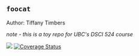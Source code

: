 ## `foocat`
Author: Tiffany Timbers

*note - this is a toy repo for UBC's DSCI 524 course*

![](https://github.com/ttimbers/foocat/workflows/Python%20package/badge.svg) [![Coverage Status](https://coveralls.io/repos/github/ttimbers/foocat/badge.svg?branch=master)](https://coveralls.io/github/ttimbers/foocat?branch=master)